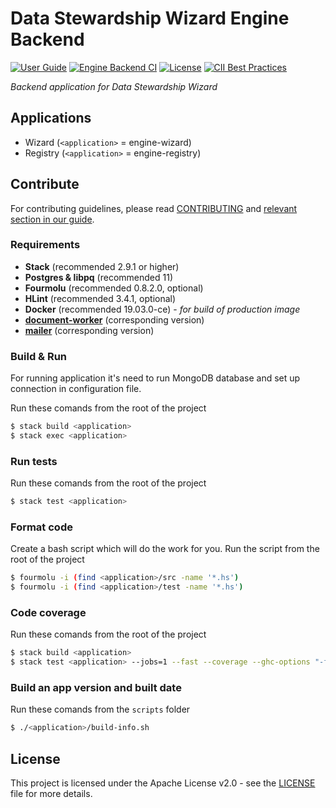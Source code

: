 # Data Stewardship Wizard Engine Backend

[![User Guide](https://img.shields.io/badge/docs-User%20Guide-informational)](https://guide.ds-wizard.org)
[![Engine Backend CI](https://github.com/ds-wizard/engine-backend/actions/workflows/build.yml/badge.svg?branch=main)](https://github.com/ds-wizard/engine-backend/actions/workflows/build.yml)
[![License](https://img.shields.io/github/license/ds-wizard/engine-backend)](LICENSE)
[![CII Best Practices](https://bestpractices.coreinfrastructure.org/projects/4975/badge)](https://bestpractices.coreinfrastructure.org/projects/4975)

*Backend application for Data Stewardship Wizard*

## Applications

- Wizard (`<application>` = engine-wizard)
- Registry (`<application>` = engine-registry)

## Contribute

For contributing guidelines, please read [CONTRIBUTING](CONTRIBUTING.md) 
and [relevant section in our guide](https://img.shields.io/github/license/ds-wizard/document-worker).

### Requirements

 - **Stack** (recommended 2.9.1 or higher)
 - **Postgres & libpq** (recommended 11)
 - **Fourmolu** (recommended 0.8.2.0, optional)
 - **HLint** (recommended 3.4.1, optional)
 - **Docker** (recommended 19.03.0-ce) - *for build of production image*
 - [**document-worker**](https://github.com/ds-wizard/engine-tools) (corresponding version)
 - [**mailer**](https://github.com/ds-wizard/engine-tools) (corresponding version)

### Build & Run

For running application it's need to run MongoDB database and set up connection in configuration file.

Run these comands from the root of the project

```bash
$ stack build <application>
$ stack exec <application>
```

### Run tests

Run these comands from the root of the project

```bash
$ stack test <application>
```

### Format code

Create a bash script which will do the work for you. Run the script from the root of the project

```bash
$ fourmolu -i (find <application>/src -name '*.hs')
$ fourmolu -i (find <application>/test -name '*.hs')
```

### Code coverage

Run these comands from the root of the project

```bash
$ stack build <application>
$ stack test <application> --jobs=1 --fast --coverage --ghc-options "-fforce-recomp"
```

### Build an app version and built date

Run these comands from the `scripts` folder

```bash
$ ./<application>/build-info.sh
```

## License

This project is licensed under the Apache License v2.0 - see the [LICENSE](LICENSE.md) file for more details.
